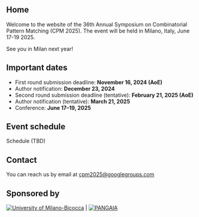 ## Home

Welcome to the website of the 36th Annual Symposium on Combinatorial Pattern Matching (CPM 2025).
The event will be held in Milano, Italy, June 17-19 2025.

See you in Milan next year!


## Important dates

*  First round submission deadline: **November 16, 2024 (AoE)**
*  Author notification: **December 23, 2024**
*  Second round submission deadline (tentative): **February 21, 2025 (AoE)**
*  Author notification (tentative): **March 21, 2025**
*  Conference: **June 17–19, 2025**

## Event schedule

Schedule (TBD)

## Contact

You can reach us by email at cpm2025@googlegroups.com

## Sponsored by

[![University of Milano-Bicocca](unimib.jpg)](https://www.unimib.it) | [![PANGAIA](pangaia-logo-trimmed.jpg)](https://www.pangenome.eu)
